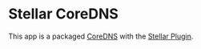 # Stellar CoreDNS
This app is a packaged [CoreDNS](https://coredns.io) with the [Stellar Plugin](https://github.com/ehazlett/stellar-coredns-plugin).
